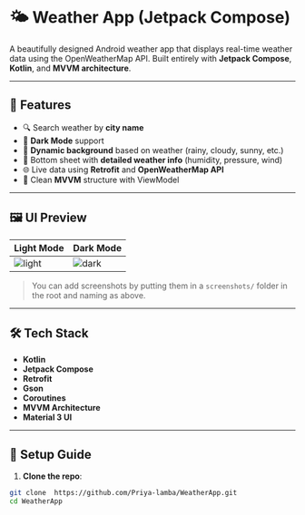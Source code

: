 # 🌤️ Weather App (Jetpack Compose)

A beautifully designed Android weather app that displays real-time weather data using the OpenWeatherMap API. Built entirely with **Jetpack Compose**, **Kotlin**, and **MVVM architecture**.

---

## 🚀 Features

- 🔍 Search weather by **city name**
- 🌙 **Dark Mode** support
- 🎨 **Dynamic background** based on weather (rainy, cloudy, sunny, etc.)
- 🧾 Bottom sheet with **detailed weather info** (humidity, pressure, wind)
- 🌐 Live data using **Retrofit** and **OpenWeatherMap API**
- 🧠 Clean **MVVM** structure with ViewModel

---

## 🖼️ UI Preview

| Light Mode | Dark Mode |
|------------|-----------|
| ![light](./screenshots/light_mode.png) | ![dark](./screenshots/dark_mode.png) |

> You can add screenshots by putting them in a `screenshots/` folder in the root and naming as above.

---

## 🛠️ Tech Stack

- **Kotlin**
- **Jetpack Compose**
- **Retrofit**
- **Gson**
- **Coroutines**
- **MVVM Architecture**
- **Material 3 UI**

---

## 🔧 Setup Guide

1. **Clone the repo**:

```bash
git clone  https://github.com/Priya-lamba/WeatherApp.git
cd WeatherApp

